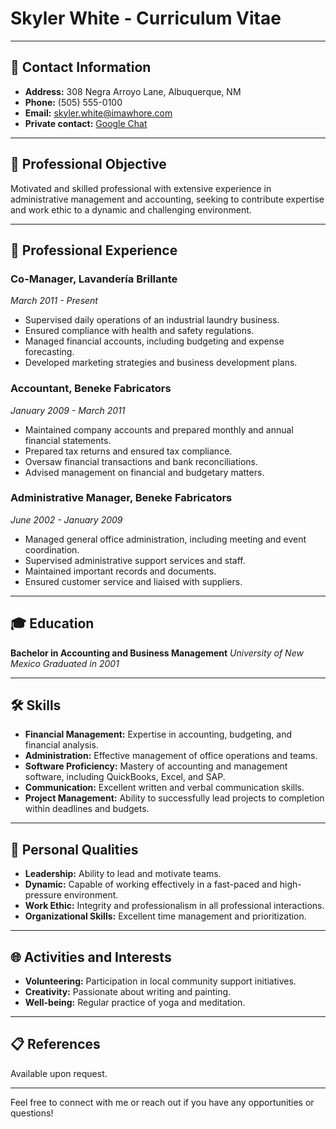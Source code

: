# Skyler White - Curriculum Vitae

---

## 📍 Contact Information

- **Address:** 308 Negra Arroyo Lane, Albuquerque, NM
- **Phone:** (505) 555-0100
- **Email:** skyler.white@imawhore.com
- **Private contact:** [Google Chat](https://www.youtube.com/watch?v=n_GiCz7nPsU)

---

## 🎯 Professional Objective

Motivated and skilled professional with extensive experience in administrative management and accounting, seeking to contribute expertise and work ethic to a dynamic and challenging environment.

---

## 💼 Professional Experience

### Co-Manager, Lavandería Brillante
*March 2011 - Present*

- Supervised daily operations of an industrial laundry business.
- Ensured compliance with health and safety regulations.
- Managed financial accounts, including budgeting and expense forecasting.
- Developed marketing strategies and business development plans.

### Accountant, Beneke Fabricators
*January 2009 - March 2011*

- Maintained company accounts and prepared monthly and annual financial statements.
- Prepared tax returns and ensured tax compliance.
- Oversaw financial transactions and bank reconciliations.
- Advised management on financial and budgetary matters.

### Administrative Manager, Beneke Fabricators
*June 2002 - January 2009*

- Managed general office administration, including meeting and event coordination.
- Supervised administrative support services and staff.
- Maintained important records and documents.
- Ensured customer service and liaised with suppliers.

---

## 🎓 Education

**Bachelor in Accounting and Business Management**
*University of New Mexico*
*Graduated in 2001*

---

## 🛠️ Skills

- **Financial Management:** Expertise in accounting, budgeting, and financial analysis.
- **Administration:** Effective management of office operations and teams.
- **Software Proficiency:** Mastery of accounting and management software, including QuickBooks, Excel, and SAP.
- **Communication:** Excellent written and verbal communication skills.
- **Project Management:** Ability to successfully lead projects to completion within deadlines and budgets.

---

## 🌟 Personal Qualities

- **Leadership:** Ability to lead and motivate teams.
- **Dynamic:** Capable of working effectively in a fast-paced and high-pressure environment.
- **Work Ethic:** Integrity and professionalism in all professional interactions.
- **Organizational Skills:** Excellent time management and prioritization.

---

## 🌐 Activities and Interests

- **Volunteering:** Participation in local community support initiatives.
- **Creativity:** Passionate about writing and painting.
- **Well-being:** Regular practice of yoga and meditation.

---

## 📋 References

Available upon request.

---

Feel free to connect with me or reach out if you have any opportunities or questions!
